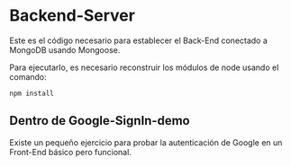 # Backend-Server

Este es el código necesario para establecer el Back-End conectado a MongoDB usando Mongoose.

Para ejecutarlo, es necesario reconstruir los módulos de node usando el comando:

```
npm install
```

## Dentro de Google-SignIn-demo

Existe un pequeño ejercicio para probar la autenticación de Google en un Front-End básico pero funcional.